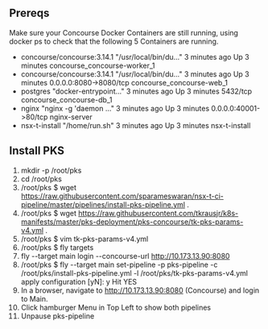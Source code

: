 
## Prereqs
Make sure your Concourse Docker Containers are still running, using docker ps to check that the following 5 Containers are running.
 * concourse/concourse:3.14.1 "/usr/local/bin/du..." 3 minutes ago Up 3 minutes concourse_concourse-worker_1
  * concourse/concourse:3.14.1 "/usr/local/bin/du..." 3 minutes ago Up 3 minutes 0.0.0.0:8080->8080/tcp concourse_concourse-web_1
  * postgres "docker-entrypoint..." 3 minutes ago Up 3 minutes 5432/tcp concourse_concourse-db_1
  * nginx "nginx -g 'daemon ..." 3 minutes ago Up 3 minutes 0.0.0.0:40001->80/tcp nginx-server
  * nsx-t-install "/home/run.sh" 3 minutes ago Up 3 minutes nsx-t-install


## Install PKS 
1. mkdir -p /root/pks
2. cd /root/pks 
2. /root/pks $ wget https://raw.githubusercontent.com/sparameswaran/nsx-t-ci-pipeline/master/pipelines/install-pks-pipeline.yml .
3. /root/pks $ wget https://raw.githubusercontent.com/tkrausjr/k8s-manifests/master/pks-deployment/pks-concourse/tk-pks-params-v4.yml .
4. /root/pks $ vim tk-pks-params-v4.yml
5. /root/pks $ fly targets
6.  fly --target main login --concourse-url http://10.173.13.90:8080
7. /root/pks $  fly --target main set-pipeline -p pks-pipeline -c /root/pks/install-pks-pipeline.yml -l /root/pks/tk-pks-params-v4.yml
        apply configuration [yN]: y
        Hit YES
8. In a browser, navigate to http://10.173.13.90:8080 (Concourse) and login to Main.
9. Click hamburger Menu in Top Left to show both pipelines
10. Unpause pks-pipeline



